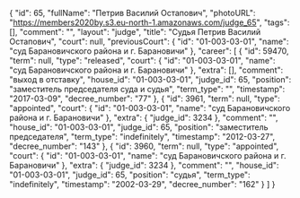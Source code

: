 {
    "id": 65,
    "fullName": "Петрив Василий Остапович",
    "photoURL": "https://members2020by.s3.eu-north-1.amazonaws.com/judge_65",
    "tags": [],
    "comment": "",
    "layout": "judge",
    "title": "Судья Петрив Василий Остапович",
    "court": null,
    "previousCourt": {
        "id": "01-003-03-01",
        "name": "суд Барановичского района и г. Барановичи"
    },
    "career": [
        {
            "id": 59470,
            "term": null,
            "type": "released",
            "court": {
                "id": "01-003-03-01",
                "name": "суд Барановичского района и г. Барановичи"
            },
            "extra": [],
            "comment": "выход в отставку",
            "house_id": "01-003-03-01",
            "judge_id": 65,
            "position": "заместитель председателя суда и судья",
            "term_type": "",
            "timestamp": "2017-03-09",
            "decree_number": "77"
        },
        {
            "id": 3961,
            "term": null,
            "type": "appointed",
            "court": {
                "id": "01-003-03-01",
                "name": "суд Барановичского района и г. Барановичи"
            },
            "extra": {
                "judge_id": 3234
            },
            "comment": "",
            "house_id": "01-003-03-01",
            "judge_id": 65,
            "position": "заместитель председателя",
            "term_type": "indefinitely",
            "timestamp": "2012-03-27",
            "decree_number": "143"
        },
        {
            "id": 3960,
            "term": null,
            "type": "appointed",
            "court": {
                "id": "01-003-03-01",
                "name": "суд Барановичского района и г. Барановичи"
            },
            "extra": {
                "judge_id": 3234
            },
            "comment": "",
            "house_id": "01-003-03-01",
            "judge_id": 65,
            "position": "судья",
            "term_type": "indefinitely",
            "timestamp": "2002-03-29",
            "decree_number": "162"
        }
    ]
}